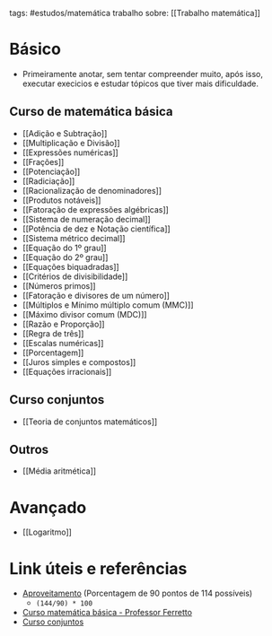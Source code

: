 tags: #estudos/matemática 
trabalho sobre: [[Trabalho matemática]]

# Básico
- Primeiramente anotar, sem tentar compreender muito, após isso, executar execicios e estudar tópicos que tiver mais dificuldade. 

## Curso de matemática básica
- [[Adição e Subtração]]
- [[Multiplicação e Divisão]]
- [[Expressões numéricas]]
- [[Frações]] 
- [[Potenciação]]
- [[Radiciação]]
- [[Racionalização de denominadores]]
- [[Produtos notáveis]]
- [[Fatoração de expressões algébricas]]
- [[Sistema de numeração decimal]]
- [[Potência de dez e Notação científica]]
- [[Sistema métrico decimal]]
- [[Equação do 1º grau]]
- [[Equação do 2º grau]]
- [[Equações biquadradas]]
- [[Critérios de divisibilidade]]
- [[Números primos]]
- [[Fatoração e divisores de um número]]
- [[Múltiplos e Mínimo múltiplo comum (MMC)]]
- [[Máximo divisor comum (MDC)]]
- [[Razão e Proporção]]
- [[Regra de três]]
- [[Escalas numéricas]]
- [[Porcentagem]]
- [[Juros simples e compostos]]
- [[Equações irracionais]]

## Curso conjuntos
- [[Teoria de conjuntos matemáticos]]

## Outros
- [[Média aritmética]]

# Avançado
- [[Logaritmo]]

# Link úteis e referências
- [Aproveitamento](https://excelforever.com.br/calculo-do-percentual-de-aproveitamento-do-campeonato-brasileiro/) (Porcentagem de 90 pontos de 114 possíveis)
	- `(144/90) * 100`  
- [Curso matemática básica - Professor Ferretto](https://www.youtube.com/playlist?list=PLTPg64KdGgYhYpS5nXdFgdqEZDOS5lARB)
- [Curso conjuntos](https://www.youtube.com/playlist?list=PLTPg64KdGgYgTXWPsURDnPBd7GUwPVBLx)
